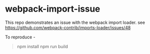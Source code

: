 # webpack-import-issue

This repo demonstrates an issue with the webpack import loader. see https://github.com/webpack-contrib/imports-loader/issues/48

To reproduce - 

>npm install
>npm run build
